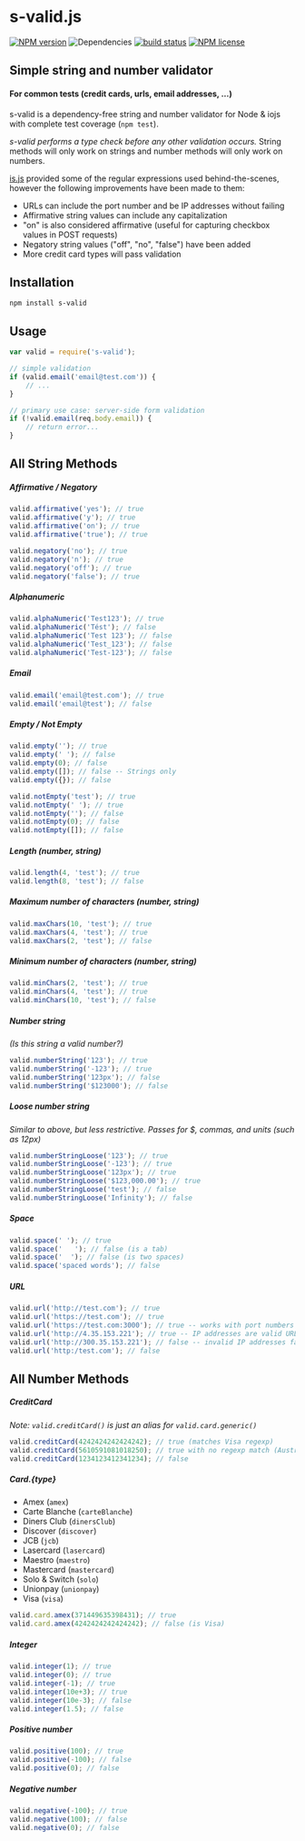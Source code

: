 # s-valid.js

[![NPM version](https://img.shields.io/npm/v/s-valid.svg)](https://www.npmjs.com/package/s-valid) ![Dependencies](https://img.shields.io/david/sebastiansandqvist/s-valid.svg) [![build status](http://img.shields.io/travis/sebastiansandqvist/s-valid.svg)](https://travis-ci.org/sebastiansandqvist/s-valid) [![NPM license](https://img.shields.io/npm/l/s-valid.svg)](https://www.npmjs.com/package/s-valid)

## Simple string and number validator
#### For common tests (credit cards, urls, email addresses, ...)
s-valid is a dependency-free string and number validator for Node & iojs with complete test coverage (`npm test`).

*s-valid performs a type check before any other validation occurs.* String methods will only work on strings and number methods will only work on numbers.

[is.js](https://github.com/arasatasaygin/is.js) provided some of the regular expressions used behind-the-scenes, however the following improvements have been made to them:

- URLs can include the port number and be IP addresses without failing
- Affirmative string values can include any capitalization
- "on" is also considered affirmative (useful for capturing checkbox values in POST requests)
- Negatory string values ("off", "no", "false") have been added
- More credit card types will pass validation

## Installation
```
npm install s-valid
```

## Usage
```javascript
var valid = require('s-valid');

// simple validation
if (valid.email('email@test.com')) {
	// ...
}

// primary use case: server-side form validation
if (!valid.email(req.body.email)) {
	// return error...
}
```

## All String Methods

##### Affirmative / Negatory
```javascript
valid.affirmative('yes'); // true
valid.affirmative('y'); // true
valid.affirmative('on'); // true
valid.affirmative('true'); // true

valid.negatory('no'); // true
valid.negatory('n'); // true
valid.negatory('off'); // true
valid.negatory('false'); // true
```

##### Alphanumeric
```javascript
valid.alphaNumeric('Test123'); // true
valid.alphaNumeric('Tést'); // false
valid.alphaNumeric('Test 123'); // false
valid.alphaNumeric('Test_123'); // false
valid.alphaNumeric('Test-123'); // false
```

##### Email
```javascript
valid.email('email@test.com'); // true
valid.email('email@test'); // false
```

##### Empty / Not Empty
```javascript
valid.empty(''); // true
valid.empty(' '); // false
valid.empty(0); // false
valid.empty([]); // false -- Strings only
valid.empty({}); // false

valid.notEmpty('test'); // true
valid.notEmpty(' '); // true
valid.notEmpty(''); // false
valid.notEmpty(0); // false
valid.notEmpty([]); // false
```

##### Length (number, string)
```javascript
valid.length(4, 'test'); // true
valid.length(8, 'test'); // false
```

##### Maximum number of characters (number, string)
```javascript
valid.maxChars(10, 'test'); // true
valid.maxChars(4, 'test'); // true
valid.maxChars(2, 'test'); // false
```

##### Minimum number of characters (number, string)
```javascript
valid.minChars(2, 'test'); // true
valid.minChars(4, 'test'); // true
valid.minChars(10, 'test'); // false
```

##### Number string
*(Is this string a valid number?)*
```javascript
valid.numberString('123'); // true
valid.numberString('-123'); // true
valid.numberString('123px'); // false
valid.numberString('$123000'); // false
```

##### Loose number string
*Similar to above, but less restrictive. Passes for $, commas, and units (such as 12px)*
```javascript
valid.numberStringLoose('123'); // true
valid.numberStringLoose('-123'); // true
valid.numberStringLoose('123px'); // true
valid.numberStringLoose('$123,000.00'); // true
valid.numberStringLoose('test'); // false
valid.numberStringLoose('Infinity'); // false
```

##### Space
```javascript
valid.space(' '); // true
valid.space('	'); // false (is a tab)
valid.space('  '); // false (is two spaces)
valid.space('spaced words'); // false 
```

##### URL
```javascript
valid.url('http://test.com'); // true
valid.url('https://test.com'); // true
valid.url('https://test.com:3000'); // true -- works with port numbers
valid.url('http://4.35.153.221'); // true -- IP addresses are valid URLs
valid.url('http://300.35.153.221'); // false -- invalid IP addresses fail
valid.url('http:/test.com'); // false
```

## All Number Methods

##### CreditCard
*Note: `valid.creditCard()` is just an alias for `valid.card.generic()`*
```javascript
valid.creditCard(4242424242424242); // true (matches Visa regexp)
valid.creditCard(5610591081018250); // true with no regexp match (Australian Bankcard)
valid.creditCard(1234123412341234); // false
```

##### Card.{type}
* Amex (`amex`)
* Carte Blanche (`carteBlanche`)
* Diners Club (`dinersClub`)
* Discover (`discover`)
* JCB (`jcb`)
* Lasercard (`lasercard`)
* Maestro (`maestro`)
* Mastercard (`mastercard`)
* Solo & Switch (`solo`)
* Unionpay (`unionpay`)
* Visa (`visa`)

```javascript
valid.card.amex(371449635398431); // true
valid.card.amex(4242424242424242); // false (is Visa)
```

##### Integer
```javascript
valid.integer(1); // true
valid.integer(0); // true
valid.integer(-1); // true
valid.integer(10e+3); // true
valid.integer(10e-3); // false
valid.integer(1.5); // false
```

##### Positive number
```javascript
valid.positive(100); // true
valid.positive(-100); // false
valid.positive(0); // false
```

##### Negative number
```javascript
valid.negative(-100); // true
valid.negative(100); // false
valid.negative(0); // false
```